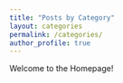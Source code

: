 ```yaml
---
title: "Posts by Category"
layout: categories
permalink: /categories/
author_profile: true
---
```


Welcome to the Homepage!